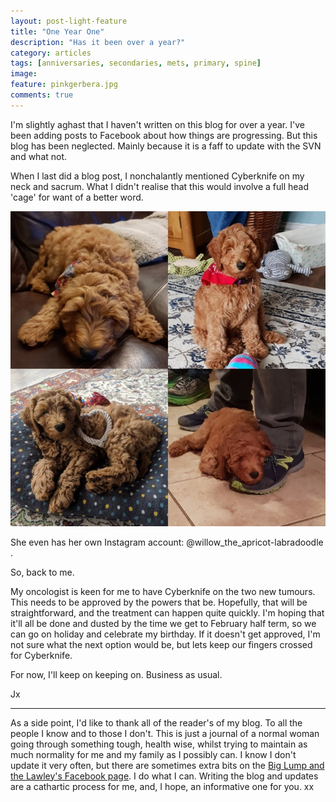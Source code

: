 ```yaml
---
layout: post-light-feature
title: "One Year One"
description: "Has it been over a year?"
category: articles
tags: [anniversaries, secondaries, mets, primary, spine]
image:
feature: pinkgerbera.jpg
comments: true
---
```


I'm slightly aghast that I haven't written on this blog for over a year.  I've been adding posts to Facebook about how things are progressing. But this blog has been neglected.  Mainly because it is a faff to update with the SVN and what not.

When I last did a blog post, I nonchalantly mentioned Cyberknife on my neck and sacrum.  What I didn't realise that this would involve a full head 'cage' for want of a better word.

 

<p class="center">
<img src="/images/2019willow.jpg" alt="Willow" style="width: auto;"/>
</p>

She even has her own Instagram account: @willow_the_apricot-labradoodle .

So, back to me.

My oncologist is keen for me to have Cyberknife on the two new tumours.  This needs to be approved by the powers that be.  Hopefully, that will be straightforward, and the treatment can happen quite quickly.  I'm hoping that it'll all be done and dusted by the time we get to February half term, so we can go on holiday and celebrate my birthday.  If it doesn't get approved, I'm not sure what the next option would be, but lets keep our fingers crossed for Cyberknife.

For now, I'll keep on keeping on. Business as usual.

Jx
<hr>
As a side point, I'd  like to thank all of the reader's of my blog.  To all the people I know and to those I don't.  This is just a journal of a normal woman going through something tough, health wise, whilst trying to maintain as much normality for me and my family as I possibly can. I know I don't update it very often, but there are sometimes extra bits on the <a href="https://www.facebook.com/TeamLawley/">Big Lump and the Lawley's Facebook page</a>. I do what I can.  Writing the blog and updates are a cathartic process for me, and, I hope, an informative one for you. xx
